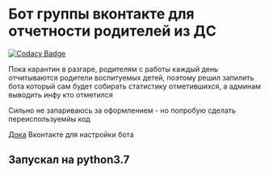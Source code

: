 # Бот группы вконтакте для отчетности родителей из ДС

[![Codacy Badge](https://api.codacy.com/project/badge/Grade/3e8c9f02d0634816b92cf39eef6b9fe5)](https://app.codacy.com/manual/Ver1Sus/vk_kinder_bot?utm_source=github.com&utm_medium=referral&utm_content=Ver1Sus/vk_kinder_bot&utm_campaign=Badge_Grade_Settings)

Пока карантин в разгаре, родителям с работы каждый день
отчитываются родители воспитуемых детей, поэтому решил запилить бота
который сам будет собирать статистику отметившихся, а админам
выводить инфу кто отметился

Сильно не запариваюсь за оформлением - но попробую сделать
переиспользуемйы код

[Дока](https://vk.com/dev/bizmessages_doc) Вконтакте для настройки бота


## Запускал на python3.7
